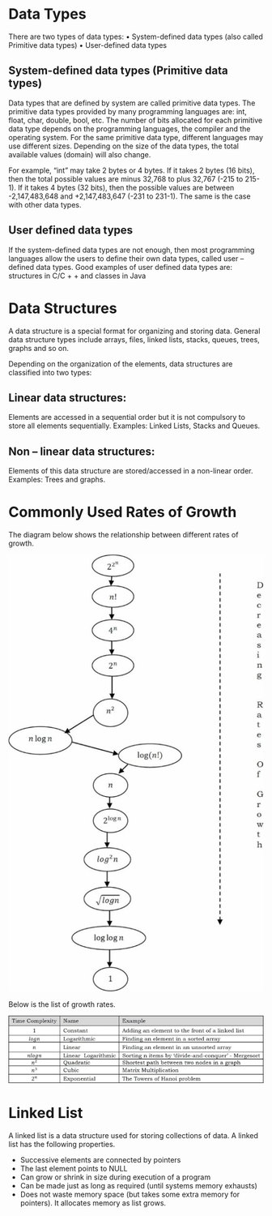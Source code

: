 # Data Types

There are two types of data types:
• System-defined data types (also called Primitive data types)
• User-defined data types

## System-defined data types (Primitive data types)

Data types that are defined by system are called primitive data types. The primitive data types provided by many programming languages are: int, float, char, double, bool, etc. The number of bits allocated for each primitive data type depends on the programming languages, the compiler and the operating system. For the same primitive data type, different languages may use different sizes. Depending on the size of the data types, the total available values (domain) will also change.

For example, “int” may take 2 bytes or 4 bytes. If it takes 2 bytes (16 bits), then the total possible values are minus 32,768 to plus 32,767 (-215 to 215-1). If it takes 4 bytes (32 bits), then the possible values are between -2,147,483,648 and +2,147,483,647 (-231 to 231-1). The same is the case with other data types.

## User defined data types

If the system-defined data types are not enough, then most programming languages allow the users to define their own data types, called user – defined data types. Good examples of user defined data types are: structures in C/C + + and classes in Java

# Data Structures

A data structure is a special format for organizing and storing data. General data structure types include arrays, files, linked lists, stacks, queues, trees, graphs and so on.

Depending on the organization of the elements, data structures are classified into two types:

## Linear data structures:

Elements are accessed in a sequential order but it is not compulsory to store all elements sequentially. Examples: Linked Lists, Stacks and Queues.

## Non – linear data structures:

Elements of this data structure are stored/accessed in a non-linear order. Examples: Trees and graphs.

# Commonly Used Rates of Growth

The diagram below shows the relationship between different rates of growth.

<img src="./images/rates of growth.png" width="800"  />

Below is the list of growth rates.

<img src="./images/growth rates.png" width="800"  />

# Linked List

A linked list is a data structure used for storing collections of data. A linked list has the following properties.
- Successive elements are connected by pointers
- The last element points to NULL
- Can grow or shrink in size during execution of a program
- Can be made just as long as required (until systems memory exhausts)
- Does not waste memory space (but takes some extra memory for pointers). It allocates memory as list grows.

